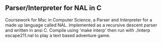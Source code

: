 ## Parser/Interpreter for NAL in C
Coursework for Msc in Computer Science, a Parser and Interpreter for a made up language called NAL. Implemented as a recursive descent parser and written in ansi C.
Compile using 'make interp' then run with ./interp escape211.nal to play a text based adventure game.
